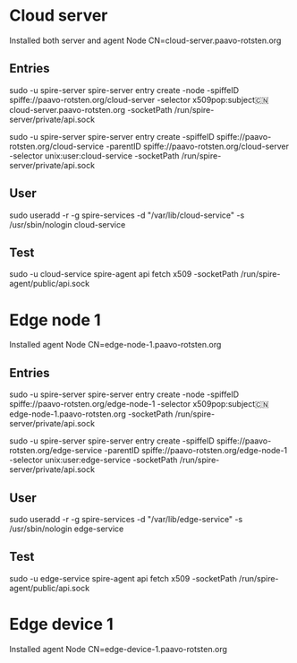 # Cloud server

Installed both server and agent
Node CN=cloud-server.paavo-rotsten.org

## Entries
sudo -u spire-server spire-server entry create -node -spiffeID spiffe://paavo-rotsten.org/cloud-server -selector x509pop:subject:cn:cloud-server.paavo-rotsten.org -socketPath /run/spire-server/private/api.sock

sudo -u spire-server spire-server entry create -spiffeID spiffe://paavo-rotsten.org/cloud-service -parentID spiffe://paavo-rotsten.org/cloud-server -selector unix:user:cloud-service -socketPath /run/spire-server/private/api.sock

## User
sudo useradd -r -g spire-services -d "/var/lib/cloud-service" -s /usr/sbin/nologin cloud-service

## Test
sudo -u cloud-service spire-agent api fetch x509 -socketPath /run/spire-agent/public/api.sock

# Edge node 1
Installed agent
Node CN=edge-node-1.paavo-rotsten.org

## Entries
sudo -u spire-server spire-server entry create -node -spiffeID spiffe://paavo-rotsten.org/edge-node-1 -selector x509pop:subject:cn:edge-node-1.paavo-rotsten.org -socketPath /run/spire-server/private/api.sock

sudo -u spire-server spire-server entry create -spiffeID spiffe://paavo-rotsten.org/edge-service -parentID spiffe://paavo-rotsten.org/edge-node-1 -selector unix:user:edge-service -socketPath /run/spire-server/private/api.sock

## User
sudo useradd -r -g spire-services -d "/var/lib/edge-service" -s /usr/sbin/nologin edge-service

## Test
sudo -u edge-service spire-agent api fetch x509 -socketPath /run/spire-agent/public/api.sock

# Edge device 1
Installed agent
Node CN=edge-device-1.paavo-rotsten.org